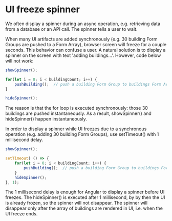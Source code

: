 # UI freeze spinner

We often display a spinner during an async operation, e.g. retrieving data from a database or an API call. The spinner tells a user to wait.

When many UI artifacts are added synchronously (e.g. 30 building Form Groups are pushed to a Form Array), browser screen will freeze for a couple seconds. This behavior can confuse a user. A natural solution is to display a spinner on the screen with text 'adding buildings...'. However, code below will not work:

```typescript
showSpinner();

for(let i = 0; i < buildingCount; i++) {
	pushBuilding();  // push a building Form Group to buildings Form Array	
}

hideSpinner();
```

The reason is that the for loop is executed synchronously: those 30 buildings are pushed instantaneously. As a result, showSpinner() and hideSpinner() happen instantaneously.

In order to display a spinner while UI freezes due to a synchronous operation (e.g. adding 30 building Form Groups), use setTimeout() with 1 millisecond delay.

```typescript
showSpinner();

setTimeout( () => {
	for(let i = 0; i < buildingCount; i++) {
		pushBuilding();  // push a building Form Group to buildings Form Array	
	}
	hideSpinner();
}, 1);
```

The 1 millisecond delay is enough for Angular to display a spinner before UI freezes. The hideSpinner() is executed after 1 millisecond, by by then the UI is already frozen, so the spinner will not disappear. The spinner will disappear only after the array of buildings are rendered in UI, i.e. when the UI freeze ends.
